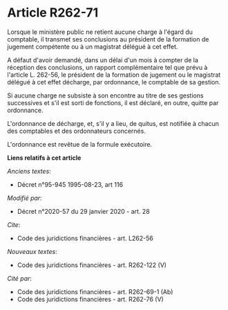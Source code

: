 # Article R262-71

Lorsque le ministère public ne retient aucune charge à l'égard du comptable, il transmet ses conclusions au président de la
formation de jugement compétente ou à un magistrat délégué à cet effet.

A défaut d'avoir demandé, dans un délai d'un mois à compter de la réception des conclusions, un rapport complémentaire tel
que prévu à l'article L. 262-56, le président de la formation de jugement ou le magistrat délégué à cet effet décharge, par
ordonnance, le comptable de sa gestion.

Si aucune charge ne subsiste à son encontre au titre de ses gestions successives et s'il est sorti de fonctions, il est
déclaré, en outre, quitte par ordonnance.

L'ordonnance de décharge, et, s'il y a lieu, de quitus, est notifiée à chacun des comptables et des ordonnateurs concernés.

L'ordonnance est revêtue de la formule exécutoire.

**Liens relatifs à cet article**

_Anciens textes_:

  - Décret n°95-945 1995-08-23, art 116

_Modifié par_:

  - Décret n°2020-57 du 29 janvier 2020 - art. 28

_Cite_:

  - Code des juridictions financières - art. L262-56

_Nouveaux textes_:

  - Code des juridictions financières - art. R262-122 (V)

_Cité par_:

  - Code des juridictions financières - art. R262-69-1 (Ab)
  - Code des juridictions financières - art. R262-76 (V)
